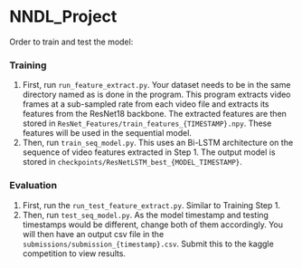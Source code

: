 # NNDL_Project 

Order to train and test the model:

### Training
1. First, run ```run_feature_extract.py```. Your dataset needs to be in the same directory named as is done in the program. This program extracts video frames at a sub-sampled rate from each video file and extracts its features from the ResNet18 backbone. The extracted features are then stored in ```ResNet_Features/train_features_{TIMESTAMP}.npy```. These features will be used in the sequential model. 
2. Then, run ```train_seq_model.py```. This uses an Bi-LSTM architecture on the sequence of video features extracted in Step 1. The output model is stored in ```checkpoints/ResNetLSTM_best_{MODEL_TIMESTAMP}```. 

### Evaluation
1. First, run the ```run_test_feature_extract.py```. Similar to Training Step 1.
2. Then, run ```test_seq_model.py```. As the model timestamp and testing timestamps would be different, change both of them accordingly. You will then have an output csv file in the ```submissions/submission_{timestamp}.csv```. Submit this to the kaggle competition to view results. 